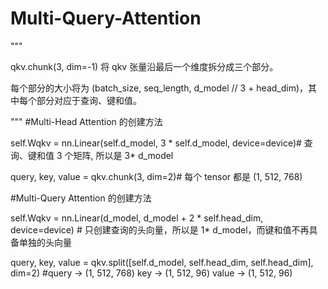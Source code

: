 # Multi-Query-Attention

"""

qkv.chunk(3, dim=-1) 将 qkv 张量沿最后一个维度拆分成三个部分。

每个部分的大小将为 (batch_size, seq_length, d_model // 3 + head_dim)，其中每个部分对应于查询、键和值。

"""
#Multi-Head Attention 的创建方法

self.Wqkv = nn.Linear(self.d_model, 3 * self.d_model, device=device)# 查询、键和值 3 个矩阵, 所以是 3* d_model

query, key, value = qkv.chunk(3, dim=2)# 每个 tensor 都是 (1, 512, 768)


#Multi-Query Attention 的创建方法

self.Wqkv = nn.Linear(d_model, d_model + 2 * self.head_dim, device=device) # 只创建查询的头向量，所以是 1* d_model，而键和值不再具备单独的头向量

query, key, value = qkv.split([self.d_model, self.head_dim, self.head_dim], dim=2) #query -> (1, 512, 768)   key -> (1, 512, 96)  value -> (1, 512, 96)
